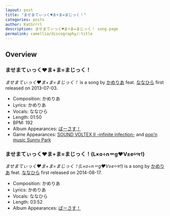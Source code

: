 ```yaml
---
layout: post
title: "ませまてぃっく♥ま+ま=まじっく！"
categories: posts
author: KatGrrrl
description: ませまてぃっく♥ま+ま=まじっく！ song page
permalink: camellia/discography/:title
---
```


## Overview

### ませまてぃっく♥ま+ま=まじっく！

*ませまてぃっく♥ま+ま=まじっく！* is a song by [かめりあ](/camellia) feat. [ななひら](#) first released on 2013-07-03.

* Composition: かめりあ
* Lyrics: かめりあ
* Vocals: ななひら
* Length: 01:50
* BPM: 192
* Album Appearances: [ばーさす！](/camellia/albums/Versus)
* Game Appearances: [SOUND VOLTEX II -infinite infection-](https://remywiki.com/AC_SDVX_II) and [pop'n music Sunny Park](https://remywiki.com/AC_pnm_Sunny_Park)

### ませまてぃっく♥ま+ま=まじっく！(L×o÷n＝g♥V±e∽r!)

*ませまてぃっく♥ま+ま=まじっく！(L×o÷n＝g♥V±e∽r!)* is a song by [かめりあ](/camellia) feat. [ななひら](#) first released on 2014-08-17.

* Composition: かめりあ
* Lyrics: かめりあ
* Vocals: ななひら
* Length: 03:52
* Album Appearances: [ばーさす！](/camellia/albums/Versus)
